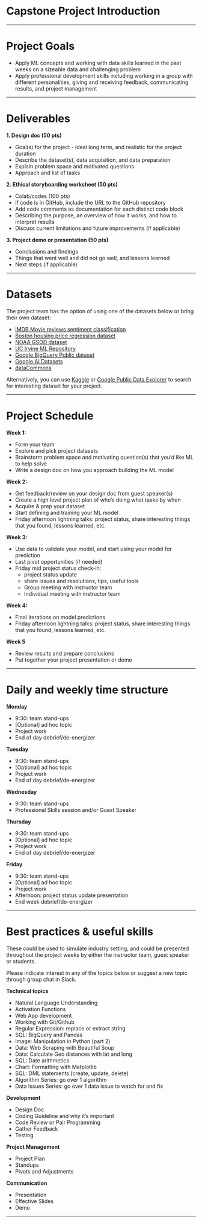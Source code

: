 # Capstone Project Introduction

---

# Project Goals

* Apply ML concepts and working with data skills learned in the past weeks on a sizeable data and challenging problem
* Apply professional development skills including working in a group with different personalities, giving and receiving feedback, communicating results, and project management

---

# Deliverables

**1. Design doc (50 pts)**
* Goal(s) for the project - ideal long term, and realistic for the project duration
* Describe the dataset(s), data acquisition, and data preparation
* Explain problem space and motivated questions
* Approach and list of tasks

**2. Ethical storyboarding worksheet (50 pts)**
* Colab/codes (100 pts)
* If code is in GitHub, include the URL to the GitHub repository
* Add code comments as documentation for each distinct code block
* Describing the purpose, an overview of how it works, and how to interpret results
* Discuss current limitations and future improvements (if applicable)

**3. Project demo or presentation (50 pts)**
* Conclusions and findings
* Things that went well and did not go well, and lessons learned
* Next steps (if applicable)

---

# Datasets

The project team has the option of using one of the datasets below or bring their own dataset:


* [IMDB Movie reviews sentiment classification](https://keras.io/datasets/#imdb-movie-reviews-sentiment-classification)
* [Boston housing price regression dataset](https://keras.io/datasets/#boston-housing-price-regression-dataset)
* [NOAA GSOD dataset](https://www.kaggle.com/noaa/gsod)
* [UC Irvine ML Repository](https://archive.ics.uci.edu/ml/datasets.html)
* [Google BigQuery Public dataset](https://cloud.google.com/bigquery/public-data/)
* [Google AI Datasets](https://ai.google/tools/datasets/)
* [dataCommons](https://browser.datacommons.org/)

Alternatively, you can use [Kaggle](https://www.kaggle.com/datasets) or [Google Public Data Explorer](https://www.google.com/publicdata/directory) to search for interesting dataset for your project.

---

# Project Schedule

**Week 1:**
* Form your team 
* Explore and pick project datasets
* Brainstorm problem space and motivating question(s) that you’d like ML to help solve
* Write a design doc on how you approach building the ML model

**Week 2:**
* Get feedback/review on your design doc from guest speaker(s)
* Create a high level project plan of who’s doing what tasks by when
* Acquire & prep your dataset
* Start defining and training  your ML model
* Friday afternoon lightning talks: project status, share interesting things that you found, lessons learned, etc.

**Week 3:**
* Use data to validate your model, and start using your model for prediction
* Last pivot opportunities (if needed)
* Friday mid project status check-in: 
  * project status update
  * share issues and resolutions, tips, useful tools
  * Group meeting with instructor team
  * Individual meeting with instructor team

**Week 4:**
* Final iterations on model predictions
* Friday afternoon lightning talks: project status, share interesting things that you found, lessons learned, etc.

**Week 5**
* Review results and prepare conclusions
* Put together your project presentation or demo

---

# Daily and weekly time structure


**Monday**
* 9:30: team stand-ups
* [Optional] ad hoc topic
* Project work
* End of day debrief/de-energizer

**Tuesday**
* 9:30: team stand-ups
* [Optional] ad hoc topic
* Project work
* End of day debrief/de-energizer

**Wednesday**
* 9:30: team stand-ups
* Professional Skills session and/or Guest Speaker

**Thursday**
* 9:30: team stand-ups
* [Optional] ad hoc topic
* Project work
* End of day debrief/de-energizer

**Friday**
* 9:30: team stand-ups
* [Optional] ad hoc topic
* Project work
* Afternoon: project status update presentation
* End week debrief/de-energizer

---

# Best practices & useful skills

These could be used to simulate industry setting, and could be presented throughout the project weeks by either the instructor team, guest speaker or students.

Please indicate interest in any of the topics below or suggest a new topic through group chat in Slack.

**Technical topics**
* Natural Language Understanding
* Activation Functions
* Web App development
* Working with Git/Github
* Regular Expression: replace or extract string
* SQL: BigQuery and Pandas
* Image: Manipulation in Python (part 2)
* Data: Web Scraping with Beautiful Soup
* Data: Calculate Geo distances with lat and long
* SQL: Date arithmetics
* Chart: Formatting with Matplotlib
* SQL: DML statements (create, update, delete)
* Algorithm Series: go over 1 algorithm
* Data Issues Series: go over 1 data issue to watch for and fix

**Development**
* Design Doc
* Coding Guideline and why it’s important
* Code Review or Pair Programming
* Gather Feedback
* Testing

**Project Management**
* Project Plan
* Standups
* Pivots and Adjustments

**Communication**
* Presentation
* Effective Slides
* Demo

---

  



